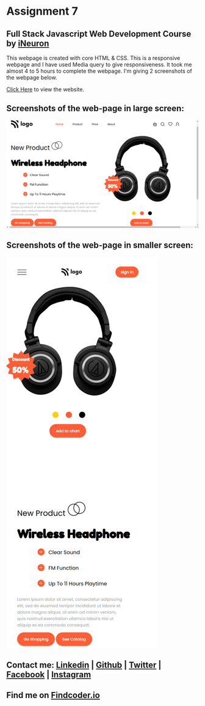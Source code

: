 # Assignment 7
## Full Stack Javascript Web Development Course by [iNeuron](https://ineuron.ai/)

This webpage is created with core HTML & CSS. This is a responsive webpage and I have used Media query to give responsiveness. It took me almost 4 to 5 hours to complete the webpage. I'm giving 2 screenshots of the webpage below.

[Click Here](https://fsjs-assignment7.netlify.app/) to view the website.

## **Screenshots of the web-page in large screen:**

![Full website](./images/Screenshot_20220805_082235.png)

## **Screenshots of the web-page in smaller screen:**

![small screen](./images/Mobile-ss.png)

## Contact me: [Linkedin](https://www.linkedin.com/in/subham-dutta-8670b8178/) | [Github](https://github.com/Sduttt) | [Twitter](https://twitter.com/Subhamd88404337) | [Facebook](https://www.facebook.com/profile.php?id=100073951804006) | [Instagram](https://www.instagram.com/its_subham_dutta/)

## Find me on [Findcoder.io](https://www.findcoder.io/u/sdutta)
